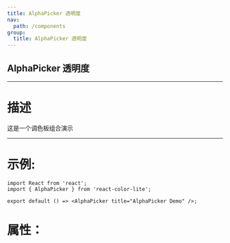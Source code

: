 ```yaml
---
title: AlphaPicker 透明度
nav:
  path: /components
group:
  title: AlphaPicker 透明度
---
```


## AlphaPicker 透明度

---

# 描述

这是一个调色板组合演示

---

# 示例:

```tsx
import React from 'react';
import { AlphaPicker } from 'react-color-lite';

export default () => <AlphaPicker title="AlphaPicker Demo" />;
```

# 属性：

<API hideTitle></API>
